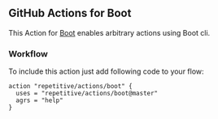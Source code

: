 ## GitHub Actions for Boot

This Action for [Boot](https://boot-clj.com/) enables arbitrary actions using Boot cli.

### Workflow

To include this action just add following code to your flow:

```
action "repetitive/actions/boot" {
  uses = "repetitive/actions/boot@master"
  agrs = "help"
}
```
